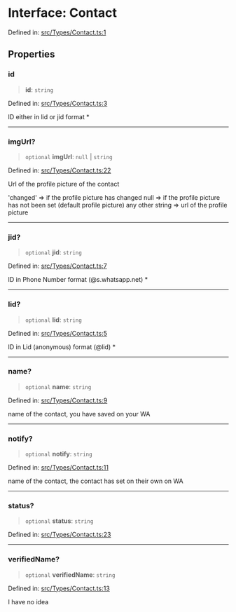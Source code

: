 # Interface: Contact

Defined in: [src/Types/Contact.ts:1](https://github.com/Fokusdotid/bail/blob/fcd0cec6f26de1fb545eb2e03fa5c63fbad99d3d/src/Types/Contact.ts#L1)

## Properties

### id

> **id**: `string`

Defined in: [src/Types/Contact.ts:3](https://github.com/Fokusdotid/bail/blob/fcd0cec6f26de1fb545eb2e03fa5c63fbad99d3d/src/Types/Contact.ts#L3)

ID either in lid or jid format *

***

### imgUrl?

> `optional` **imgUrl**: `null` \| `string`

Defined in: [src/Types/Contact.ts:22](https://github.com/Fokusdotid/bail/blob/fcd0cec6f26de1fb545eb2e03fa5c63fbad99d3d/src/Types/Contact.ts#L22)

Url of the profile picture of the contact

'changed' => if the profile picture has changed
null => if the profile picture has not been set (default profile picture)
any other string => url of the profile picture

***

### jid?

> `optional` **jid**: `string`

Defined in: [src/Types/Contact.ts:7](https://github.com/Fokusdotid/bail/blob/fcd0cec6f26de1fb545eb2e03fa5c63fbad99d3d/src/Types/Contact.ts#L7)

ID in Phone Number format (@s.whatsapp.net)  *

***

### lid?

> `optional` **lid**: `string`

Defined in: [src/Types/Contact.ts:5](https://github.com/Fokusdotid/bail/blob/fcd0cec6f26de1fb545eb2e03fa5c63fbad99d3d/src/Types/Contact.ts#L5)

ID in Lid (anonymous) format (@lid) *

***

### name?

> `optional` **name**: `string`

Defined in: [src/Types/Contact.ts:9](https://github.com/Fokusdotid/bail/blob/fcd0cec6f26de1fb545eb2e03fa5c63fbad99d3d/src/Types/Contact.ts#L9)

name of the contact, you have saved on your WA

***

### notify?

> `optional` **notify**: `string`

Defined in: [src/Types/Contact.ts:11](https://github.com/Fokusdotid/bail/blob/fcd0cec6f26de1fb545eb2e03fa5c63fbad99d3d/src/Types/Contact.ts#L11)

name of the contact, the contact has set on their own on WA

***

### status?

> `optional` **status**: `string`

Defined in: [src/Types/Contact.ts:23](https://github.com/Fokusdotid/bail/blob/fcd0cec6f26de1fb545eb2e03fa5c63fbad99d3d/src/Types/Contact.ts#L23)

***

### verifiedName?

> `optional` **verifiedName**: `string`

Defined in: [src/Types/Contact.ts:13](https://github.com/Fokusdotid/bail/blob/fcd0cec6f26de1fb545eb2e03fa5c63fbad99d3d/src/Types/Contact.ts#L13)

I have no idea
